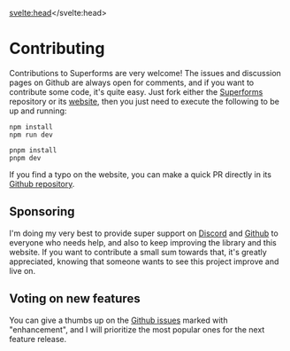 <script lang="ts">
  import Sponsor from './Sponsor.svelte'
</script>

<svelte:head><title>Contributing and sponsoring</title></svelte:head>

# Contributing

Contributions to Superforms are very welcome! The issues and discussion pages on Github are always open for comments, and if you want to contribute some code, it's quite easy. Just fork either the [Superforms](https://github.com/ciscoheat/sveltekit-superforms) repository or its [website](https://github.com/ciscoheat/superforms-web), then you just need to execute the following to be up and running:

```
npm install
npm run dev
```

```
pnpm install
pnpm dev
```

If you find a typo on the website, you can make a quick PR directly in its [Github repository](https://github.com/ciscoheat/superforms-web/tree/main/src/routes).

## Sponsoring

I'm doing my very best to provide super support on [Discord](https://discord.gg/AptebvVuhB) and [Github](https://github.com/ciscoheat/sveltekit-superforms) to everyone who needs help, and also to keep improving the library and this website. If you want to contribute a small sum towards that, it's greatly appreciated, knowing that someone wants to see this project improve and live on.

<Sponsor />

## Voting on new features

You can give a thumbs up on the [Github issues](https://github.com/ciscoheat/sveltekit-superforms/issues) marked with "enhancement", and I will prioritize the most popular ones for the next feature release.
